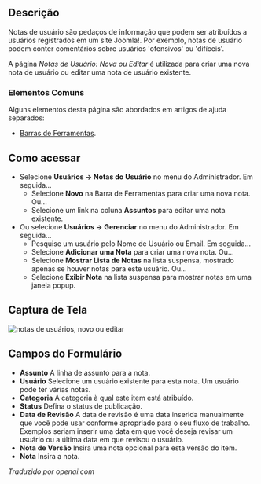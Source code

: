 <!-- Filename: Help4.x:User_Notes:_New_or_Edit / Display title: Notas do Usuário: Novo ou Editar -->

## Descrição

Notas de usuário são pedaços de informação que podem ser atribuídos a usuários registrados em um site Joomla!. Por exemplo, notas de usuário podem conter comentários sobre usuários 'ofensivos' ou 'difíceis'.

A página *Notas de Usuário: Nova ou Editar* é utilizada para criar uma nova nota de usuário ou editar uma nota de usuário existente.

### Elementos Comuns

Alguns elementos desta página são abordados em artigos de ajuda separados:

* [Barras de Ferramentas](jdocmanual?article=help/common-elements/toolbars).

## Como acessar

- Selecione **Usuários → Notas do Usuário** no menu do Administrador. Em seguida...
  - Selecione **Novo** na Barra de Ferramentas para criar uma nova nota. Ou...
  - Selecione um link na coluna **Assuntos** para editar uma nota existente.
- Ou selecione **Usuários → Gerenciar** no menu do Administrador. Em seguida...
  - Pesquise um usuário pelo Nome de Usuário ou Email. Em seguida...
  - Selecione **Adicionar uma Nota** para criar uma nova nota. Ou...
  - Selecione **Mostrar Lista de Notas** na lista suspensa, mostrado
    apenas se houver notas para este usuário. Ou...
  - Selecione **Exibir Nota** na lista suspensa para mostrar notas em
    uma janela popup.

## Captura de Tela

![notas de usuários, novo ou editar](../../../pt/images/users/users-user-notes-new-or-edit.png)

## Campos do Formulário

- **Assunto** A linha de assunto para a nota.
- **Usuário** Selecione um usuário existente para esta nota. Um usuário pode ter várias notas.
- **Categoria** A categoria à qual este item está atribuído.
- **Status** Defina o status de publicação.
- **Data de Revisão** A data de revisão é uma data inserida manualmente que você pode usar conforme apropriado para o seu fluxo de trabalho. Exemplos seriam inserir uma data em que você deseja revisar um usuário ou a última data em que revisou o usuário.
- **Nota de Versão** Insira uma nota opcional para esta versão do item.
- **Nota** Insira a nota.

*Traduzido por openai.com*

